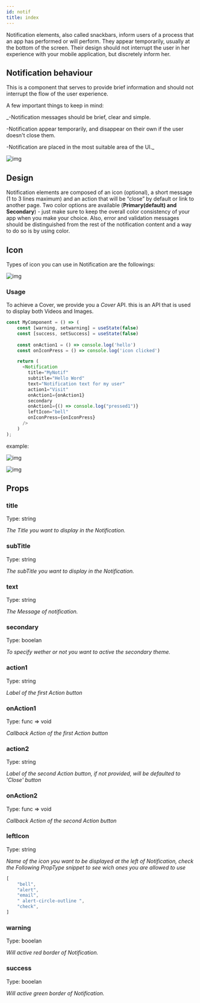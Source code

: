 ```yaml
---
id: notif
title: index
---
```


Notification elements, also called snackbars, inform users of a process that an app has performed or will perform. They appear temporarily, usually at the bottom of the screen. Their design should not interrupt the user in her experience with your mobile application, but discretely inform her.

## Notification behaviour

This is a component that serves to provide brief information and should not interrupt the flow of the user experience.

A few important things to keep in mind:

_-Notification messages should be brief, clear and simple.

-Notification appear temporarily, and disappear on their own if the user doesn't close them.

-Notification are placed in the most suitable area of the UI._


![img](../static/img/nn.png)

## Design

Notification elements are composed of an icon (optional), a short message (1 to 3 lines maximum) and an action that will be “close” by default or link to another page. Two color options are available (**Primary(default) and Secondary**) - just make sure to keep the overall color consistency of your app when you make your choice. Also, error and validation messages should be distinguished from the rest of the notification content and a way to do so is by using color.



## Icon

Types of icon you can use in Notification are the followings:

![img](../static/img/noot.png)


### Usage

To achieve a Cover, we provide you a _Cover_ API. this is an API that is used to display both Videos and Images. 

````javascript
const MyComponent = () => (
    const [warning, setwarning] = useState(false)
    const [success, setSuccess] = useState(false)
    
    const onAction1 = () => console.log('hello')
    const onIconPress = () => console.log('icon clicked')

    return (
      <Notification
        title="MyNotif"
        subtitle="Hello Word"
        text="Notification text for my user"
        action1="Visit"
        onAction1={onAction1}
        secondary
        onAction1={() => console.log("pressed1")}
        leftIcon="bell"
        onIconPress={onIconPress}
      />
    )
);

````

example: 

![img](../static/img/pe2.png)

![img](../static/img/pe1.png)

## Props 

### title
Type: string

_The Title you want to display in the Notification._

### subTitle
Type: string

_The subTitle you want to display in the Notification._

### text
Type: string

_The Message of notification._

### secondary
Type: booelan

_To specify wether or not you want to active the secondary theme._

### action1
Type: string

_Label of the first Action button_


### onAction1
Type: func => void

_Callback Action of the first Action button_

### action2
Type: string

_Label of the second Action button, if not provided, will be defaulted to 'Close' button_


### onAction2
Type: func => void

_Callback Action of the second Action button_

### leftIcon

Type: string

_Name of the icon you want to be displayed at the left of Notification, check the Following PropType snippet to see wich ones you are allowed to use_

````javascript
[
    "bell",
    "alert",
    "email",
    " alert-circle-outline ",
    "check",
]
````

### warning
Type: booelan

_Will active red border of Notification._


### success
Type: booelan

_Will active green border of Notification._
